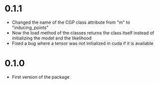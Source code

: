 # 0.1.1
- Changed the name of the CGP class attribute from "m" to "inducing_points"
- Now the load method of the classes returns the class itself instead of initializing the model and the likelihood
- Fixed a bug where a tensor was not initialized in cuda if it is available

# 0.1.0
- First version of the package